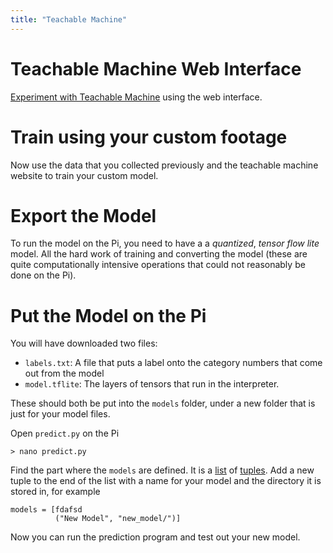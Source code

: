 ```yaml
---
title: "Teachable Machine"
---
```


# Teachable Machine Web Interface

[Experiment with Teachable Machine](https://medium.com/@warronbebster/teachable-machine-tutorial-bananameter-4bfffa765866) using the web interface.

# Train using your custom footage

Now use the data that you collected previously and the teachable machine website to train your custom model.

# Export the Model

To run the model on the Pi, you need to have a a _quantized_, _tensor flow lite_ model.  All the hard work of training and converting the model (these are quite computationally intensive operations that could not reasonably be done on the Pi).

# Put the Model on the Pi

You will have downloaded two files:
  * `labels.txt`: A file that puts a label onto the category numbers that come out from the model
  * `model.tflite`: The layers of tensors that run in the interpreter.

These should both be put into the `models` folder, under a new folder that is just for your model files.

Open `predict.py` on the Pi

~~~~
> nano predict.py
~~~~

Find the part where the `models` are defined. It is a [list](https://www.w3schools.com/python/python_lists.asp) of [tuples](https://www.w3schools.com/python/python_tuples.asp).  Add a new tuple to the end of the list with a name for your model and the directory it is stored in, for example

~~~
models = [fdafsd
          ("New Model", "new_model/")]
~~~

Now you can run the prediction program and test out your new model.